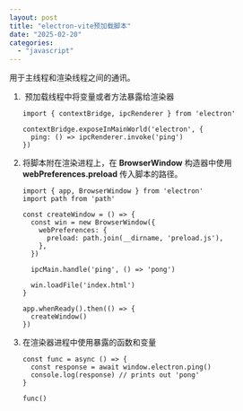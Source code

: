 ```yaml
---
layout: post
title: "electron-vite预加载脚本"
date: "2025-02-20"
categories: 
  - "javascript"
---
```


用于主线程和渲染线程之间的通讯。

1.  预加载线程中将变量或者方法暴露给渲染器
    
    ```
    import { contextBridge, ipcRenderer } from 'electron'
    
    contextBridge.exposeInMainWorld('electron', {
      ping: () => ipcRenderer.invoke('ping')
    })
    ```
    
2. 将脚本附在渲染进程上，在 **BrowserWindow** 构造器中使用 **webPreferences.preload** 传入脚本的路径。
    
    ```
    import { app, BrowserWindow } from 'electron'
    import path from 'path'
    
    const createWindow = () => {
      const win = new BrowserWindow({
        webPreferences: {
          preload: path.join(__dirname, 'preload.js'),
        },
      })
    
      ipcMain.handle('ping', () => 'pong')
    
      win.loadFile('index.html')
    }
    
    app.whenReady().then(() => {
      createWindow()
    })
    ```
    
3. 在渲染器进程中使用暴露的函数和变量
    
    ```
    const func = async () => {
      const response = await window.electron.ping()
      console.log(response) // prints out 'pong'
    }
    
    func()
    ```
